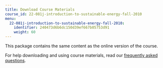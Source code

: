 ```yaml
---
title: Download Course Materials
course_id: 22-081j-introduction-to-sustainable-energy-fall-2010
menu:
  22-081j-introduction-to-sustainable-energy-fall-2010:
    identifier: 240473d6b6dc150d39ef667b05753d91
    weight: 60
---
```

This package contains the same content as the online version of the course.

For help downloading and using course materials, read our [frequently asked questions](/help/faq-technology/).